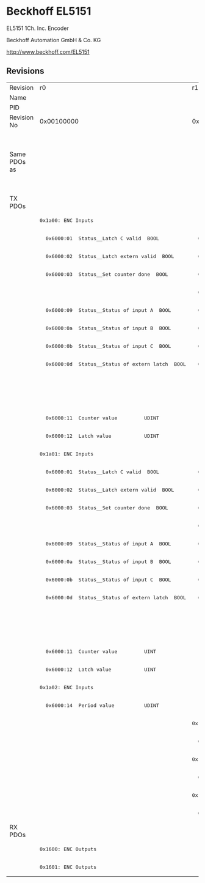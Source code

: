 # Beckhoff EL5151

EL5151 1Ch. Inc. Encoder

Beckhoff Automation GmbH & Co. KG

http://www.beckhoff.com/EL5151

## Revisions
<table>
<tr >
<td>Revision</td>
<td>r0</td>
<td>r1</td>
<td>r2</td>
<td>r3</td>
<td>r4</td>
<td>r5</td>
<td>r6</td>
<td>r7</td>
<td>r8</td>
<td>r9</td>
<td>r10</td>
<td>r11</td>
<td>r9979</td>
</tr>
<tr >
<td>Name</td>
<td colspan=13 align="center">EL5151 1Ch. Inc. Encoder</td>
</tr>
<tr >
<td>PID</td>
<td colspan=13 align="center">0x141f3052</td>
</tr>
<tr >
<td>Revision No</td>
<td>0x00100000</td>
<td>0x00110000</td>
<td>0x00120000</td>
<td>0x00130000</td>
<td>0x00140000</td>
<td>0x00150000</td>
<td>0x00160000</td>
<td>0x00170000</td>
<td>0x00180000</td>
<td>0x00190000</td>
<td>0x001a0000</td>
<td>0x001b0000</td>
<td>0x270b0000</td>
</tr>
<tr >
<td>Same PDOs as</td>
<td></td>
<td colspan=3 align="center"><a href="EL5151-0080">EL5151-0080 r0</a></td>
<td><a href="EL5151-0080">EL5151-0080 r1</a><br/><a href="EL5151-0080">EL5151-0080 r2</a><br/><a href="EL5151-0080">EL5151-0080 r3</a><br/><a href="EL5151-0080">EL5151-0080 r4</a></td>
<td colspan=4 align="center"></td>
<td colspan=2 align="center"><a href="EJ5151">EJ5151 r0</a><br/><a href="EL5151-0080">EL5151-0080 r5</a></td>
<td></td>
<td><a href="EL5101">EL5101 r9979</a><br/><a href="EL5101">EL5101 r9979</a></td>
</tr>
<tr class="txpdo pdosection">
<td rowspan=35 valign=top>TX PDOs</td>
<td colspan=12 align="left"></td>
<td><pre>: </pre></td>
<td></td>
</tr>
<tr class="txpdo pdosection">
<td colspan=12 align="left"><pre>0x1a00: ENC Inputs</pre></td>
<td></td>
</tr>
<tr class="txpdo">
<td><pre>  0x6000:01  Status__Latch C valid  BOOL</pre></td>
<td colspan=3 align="left"><pre>  0x6000:01  Latch C valid         BOOL</pre></td>
<td colspan=8 align="left"><pre>  0x6000:01  Status__Latch C valid  BOOL</pre></td>
<td></td>
</tr>
<tr class="txpdo">
<td><pre>  0x6000:02  Status__Latch extern valid  BOOL</pre></td>
<td colspan=3 align="left"><pre>  0x6000:02  Latch extern valid    BOOL</pre></td>
<td colspan=8 align="left"><pre>  0x6000:02  Status__Latch extern valid  BOOL</pre></td>
<td></td>
</tr>
<tr class="txpdo">
<td><pre>  0x6000:03  Status__Set counter done  BOOL</pre></td>
<td colspan=3 align="left"><pre>  0x6000:03  Set counter done      BOOL</pre></td>
<td colspan=8 align="left"><pre>  0x6000:03  Status__Set counter done  BOOL</pre></td>
<td></td>
</tr>
<tr class="txpdo">
<td></td>
<td colspan=3 align="left"><pre>  0x6000:08  Extrapolation stall   BOOL</pre></td>
<td colspan=8 align="left"><pre>  0x6000:08  Status__Extrapolation stall  BOOL</pre></td>
<td></td>
</tr>
<tr class="txpdo">
<td><pre>  0x6000:09  Status__Status of input A  BOOL</pre></td>
<td colspan=3 align="left"><pre>  0x6000:09  Status of input A     BOOL</pre></td>
<td colspan=8 align="left"><pre>  0x6000:09  Status__Status of input A  BOOL</pre></td>
<td></td>
</tr>
<tr class="txpdo">
<td><pre>  0x6000:0a  Status__Status of input B  BOOL</pre></td>
<td colspan=3 align="left"><pre>  0x6000:0a  Status of input B     BOOL</pre></td>
<td colspan=8 align="left"><pre>  0x6000:0a  Status__Status of input B  BOOL</pre></td>
<td></td>
</tr>
<tr class="txpdo">
<td><pre>  0x6000:0b  Status__Status of input C  BOOL</pre></td>
<td colspan=3 align="left"><pre>  0x6000:0b  Status of input C     BOOL</pre></td>
<td colspan=8 align="left"><pre>  0x6000:0b  Status__Status of input C  BOOL</pre></td>
<td></td>
</tr>
<tr class="txpdo">
<td><pre>  0x6000:0d  Status__Status of extern latch  BOOL</pre></td>
<td colspan=3 align="left"><pre>  0x6000:0d  Status of extern latch  BOOL</pre></td>
<td colspan=8 align="left"><pre>  0x6000:0d  Status__Status of extern latch  BOOL</pre></td>
<td></td>
</tr>
<tr class="txpdo">
<td colspan=9 align="left"></td>
<td colspan=3 align="left"><pre>  0x6000:0e  Status__Sync error    BOOL</pre></td>
<td></td>
</tr>
<tr class="txpdo">
<td colspan=9 align="left"></td>
<td colspan=3 align="left"><pre>  0x6000:10  Status__TxPDO Toggle  BOOL</pre></td>
<td></td>
</tr>
<tr class="txpdo">
<td colspan=12 align="left"><pre>  0x6000:11  Counter value         UDINT</pre></td>
<td></td>
</tr>
<tr class="txpdo">
<td colspan=12 align="left"><pre>  0x6000:12  Latch value           UDINT</pre></td>
<td></td>
</tr>
<tr class="txpdo pdosection">
<td colspan=12 align="left"><pre>0x1a01: ENC Inputs</pre></td>
<td></td>
</tr>
<tr class="txpdo">
<td><pre>  0x6000:01  Status__Latch C valid  BOOL</pre></td>
<td colspan=3 align="left"><pre>  0x6000:01  Latch C valid         BOOL</pre></td>
<td colspan=8 align="left"><pre>  0x6000:01  Status__Latch C valid  BOOL</pre></td>
<td></td>
</tr>
<tr class="txpdo">
<td><pre>  0x6000:02  Status__Latch extern valid  BOOL</pre></td>
<td colspan=3 align="left"><pre>  0x6000:02  Latch extern valid    BOOL</pre></td>
<td colspan=8 align="left"><pre>  0x6000:02  Status__Latch extern valid  BOOL</pre></td>
<td></td>
</tr>
<tr class="txpdo">
<td><pre>  0x6000:03  Status__Set counter done  BOOL</pre></td>
<td colspan=3 align="left"><pre>  0x6000:03  Set counter done      BOOL</pre></td>
<td colspan=8 align="left"><pre>  0x6000:03  Status__Set counter done  BOOL</pre></td>
<td></td>
</tr>
<tr class="txpdo">
<td></td>
<td colspan=3 align="left"><pre>  0x6000:08  Extrapolation stall   BOOL</pre></td>
<td colspan=8 align="left"><pre>  0x6000:08  Status__Extrapolation stall  BOOL</pre></td>
<td></td>
</tr>
<tr class="txpdo">
<td><pre>  0x6000:09  Status__Status of input A  BOOL</pre></td>
<td colspan=3 align="left"><pre>  0x6000:09  Status of input A     BOOL</pre></td>
<td colspan=8 align="left"><pre>  0x6000:09  Status__Status of input A  BOOL</pre></td>
<td></td>
</tr>
<tr class="txpdo">
<td><pre>  0x6000:0a  Status__Status of input B  BOOL</pre></td>
<td colspan=3 align="left"><pre>  0x6000:0a  Status of input B     BOOL</pre></td>
<td colspan=8 align="left"><pre>  0x6000:0a  Status__Status of input B  BOOL</pre></td>
<td></td>
</tr>
<tr class="txpdo">
<td><pre>  0x6000:0b  Status__Status of input C  BOOL</pre></td>
<td colspan=3 align="left"><pre>  0x6000:0b  Status of input C     BOOL</pre></td>
<td colspan=8 align="left"><pre>  0x6000:0b  Status__Status of input C  BOOL</pre></td>
<td></td>
</tr>
<tr class="txpdo">
<td><pre>  0x6000:0d  Status__Status of extern latch  BOOL</pre></td>
<td colspan=3 align="left"><pre>  0x6000:0d  Status of extern latch  BOOL</pre></td>
<td colspan=8 align="left"><pre>  0x6000:0d  Status__Status of extern latch  BOOL</pre></td>
<td></td>
</tr>
<tr class="txpdo">
<td colspan=9 align="left"></td>
<td colspan=3 align="left"><pre>  0x6000:0e  Status__Sync error    BOOL</pre></td>
<td></td>
</tr>
<tr class="txpdo">
<td colspan=9 align="left"></td>
<td colspan=3 align="left"><pre>  0x6000:10  Status__TxPDO Toggle  BOOL</pre></td>
<td></td>
</tr>
<tr class="txpdo">
<td colspan=12 align="left"><pre>  0x6000:11  Counter value         UINT</pre></td>
<td></td>
</tr>
<tr class="txpdo">
<td colspan=12 align="left"><pre>  0x6000:12  Latch value           UINT</pre></td>
<td></td>
</tr>
<tr class="txpdo pdosection">
<td colspan=5 align="left"><pre>0x1a02: ENC Inputs</pre></td>
<td colspan=4 align="left"><pre>0x1a02: ENC Inputs 2</pre></td>
<td colspan=3 align="left"><pre>0x1a02: ENC Inputs</pre></td>
<td></td>
</tr>
<tr class="txpdo">
<td colspan=12 align="left"><pre>  0x6000:14  Period value          UDINT</pre></td>
<td></td>
</tr>
<tr class="txpdo pdosection">
<td></td>
<td colspan=4 align="left"><pre>0x1a03: ENC Inputs</pre></td>
<td colspan=4 align="left"><pre>0x1a03: ENC Inputs 2</pre></td>
<td colspan=3 align="left"><pre>0x1a03: ENC Inputs</pre></td>
<td></td>
</tr>
<tr class="txpdo">
<td></td>
<td colspan=11 align="left"><pre>  0x6000:13  Frequency value       UDINT</pre></td>
<td></td>
</tr>
<tr class="txpdo pdosection">
<td></td>
<td colspan=4 align="left"><pre>0x1a04: ENC Inputs</pre></td>
<td colspan=4 align="left"><pre>0x1a04: ENC Inputs 3</pre></td>
<td colspan=3 align="left"><pre>0x1a04: ENC Inputs</pre></td>
<td></td>
</tr>
<tr class="txpdo">
<td></td>
<td colspan=11 align="left"><pre>  0x6000:16  Timestamp             ULINT</pre></td>
<td></td>
</tr>
<tr class="txpdo pdosection">
<td></td>
<td colspan=4 align="left"><pre>0x1a05: ENC Inputs</pre></td>
<td colspan=4 align="left"><pre>0x1a05: ENC Inputs 3</pre></td>
<td colspan=3 align="left"><pre>0x1a05: ENC Inputs</pre></td>
<td></td>
</tr>
<tr class="txpdo">
<td></td>
<td colspan=8 align="left"><pre>  0x6000:16  Timestamp             DWORD</pre></td>
<td colspan=3 align="left"><pre>  0x6000:16  Timestamp             UDINT</pre></td>
<td></td>
</tr>
<tr class="rxpdo pdosection">
<td rowspan=3 valign=top>RX PDOs</td>
<td colspan=12 align="left"></td>
<td><pre>: </pre></td>
<td></td>
</tr>
<tr class="rxpdo pdosection">
<td colspan=12 align="left"><pre>0x1600: ENC Outputs</pre></td>
<td></td>
</tr>
<tr class="rxpdo pdosection">
<td colspan=12 align="left"><pre>0x1601: ENC Outputs</pre></td>
<td></td>
</tr>
</table>
